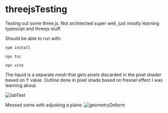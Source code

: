 # threejsTesting
Testing out some three.js.
Not architected super well, just mostly learning typescipt and threejs stuff.

Should be able to run with:

`npm install`

`npx tsc`

`npx vite`

The liquid is a separate mesh that gets pixels discarded in the pixel shader based on Y value.  Outline done in pixel shade based on fresnel effect I was learning about.

![labTest](https://github.com/Bamboozletron/threejsTesting/assets/163564902/531d0fdd-0cfd-4fa4-af9b-8347c59c4faf)

Messed some with adjusting a plane.
![geometryDeform](https://github.com/Bamboozletron/threejsTesting/assets/163564902/2b9e67db-3868-43f5-9d03-3395fd9226aa)
